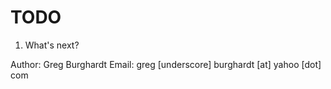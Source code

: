 # TODO

1. What's next?

Author: Greg Burghardt
Email: greg [underscore] burghardt [at] yahoo [dot] com
